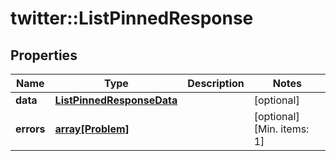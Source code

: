 # twitter::ListPinnedResponse


## Properties
Name | Type | Description | Notes
------------ | ------------- | ------------- | -------------
**data** | [**ListPinnedResponseData**](ListPinnedResponse_data.md) |  | [optional] 
**errors** | [**array[Problem]**](Problem.md) |  | [optional] [Min. items: 1] 


